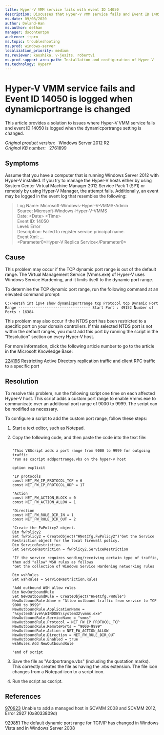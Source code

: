 ```yaml
---
title: Hyper-V VMM service fails with event ID 14050
description: Discusses that Hyper-V VMM service fails and Event ID 14050 is logged when the dynamicportrange setting is changed in Windows Server 2012. Provides a resolution.
ms.date: 09/08/2020
author: Deland-Han
ms.author: delhan
manager: dscontentpm
audience: itpro
ms.topic: troubleshooting
ms.prod: windows-server
localization_priority: medium
ms.reviewer: kaushika, v-jesits, robertvi
ms.prod-support-area-path: Installation and configuration of Hyper-V
ms.technology: HyperV
---
```

# Hyper-V VMM service fails and Event ID 14050 is logged when dynamicportrange is changed

This article provides a solution to issues where Hyper-V VMM service fails and event ID 14050 is logged when the dynamicportrange setting is changed.

_Original product version:_ &nbsp; Windows Server 2012 R2  
_Original KB number:_ &nbsp; 2761899

## Symptoms

Assume that you have a computer that is running Windows Server 2012 with Hyper-V installed. If you try to manage the Hyper-V hosts either by using System Center Virtual Machine Manager 2012 Service Pack 1 (SP1) or remotely by using Hyper-V Manager, the attempt fails. Additionally, an event may be logged in the event log that resembles the following:

> Log Name: Microsoft-Windows-Hyper-V-VMMS-Admin  
> Source: Microsoft-Windows-Hyper-V-VMMS  
> Date: \<Date> \<Time>  
> Event ID: 14050  
> Level: Error  
> Description: Failed to register service principal name.  
> Event Xml: ...  
> \<Parameter0>Hyper-V Replica Service\</Parameter0>  

## Cause

This problem may occur if the TCP dynamic port range is out of the default range. The Virtual Management Service (Vmms.exe) of Hyper-V uses Windows Service Hardening, and it limits itself to the dynamic port range.

To determine the TCP dynamic port range, run the following command at an elevated command prompt:

```console
C:\>netsh int ipv4 show dynamicportrange tcp Protocol tcp Dynamic Port Range --------------------------------- Start Port : 49152 Number of Ports : 16384
```

This problem may also occur if the NTDS port has been restricted to a specific port on your domain controllers. If this selected NTDS port is not within the default ranges, you must add this port by running the script in the "Resolution" section on every Hyper-V host.

For more information, click the following article number to go to the article in the Microsoft Knowledge Base:

[224196](https://support.microsoft.com/help/224196) Restricting Active Directory replication traffic and client RPC traffic to a specific port

## Resolution

To resolve this problem, run the following script one time on each affected Hyper-V host. This script adds a custom port range to enable Vmms.exe to communicate over an additional port range of 9000 to 9999. The script can be modified as necessary.  

To configure a script to add the custom port range, follow these steps:  

1. Start a text editor, such as Notepad.
2. Copy the following code, and then paste the code into the text file:

    ```vbscript

    'This VBScript adds a port range from 9000 to 9999 for outgoing traffic  
    'run as cscript addportrange.vbs on the hyper-v host

    option explicit

    'IP protocols
    const NET_FW_IP_PROTOCOL_TCP = 6
    const NET_FW_IP_PROTOCOL_UDP = 17

    'Action
    const NET_FW_ACTION_BLOCK = 0
    const NET_FW_ACTION_ALLOW = 1

    'Direction
    const NET_FW_RULE_DIR_IN = 1
    const NET_FW_RULE_DIR_OUT = 2

    'Create the FwPolicy2 object.
    Dim fwPolicy2
    Set fwPolicy2 = CreateObject("HNetCfg.FwPolicy2")'Get the Service Restriction object for the local firewall policy.
    Dim ServiceRestriction
    Set ServiceRestriction = fwPolicy2.ServiceRestriction

    'If the service requires sending/receiving certain type of traffic, then add "allow" WSH rules as follows
    'Get the collection of Windows Service Hardening networking rules

    Dim wshRules
    Set wshRules = ServiceRestriction.Rules

    'Add outbound WSH allow rules
    Dim NewOutboundRule
    Set NewOutboundRule = CreateObject("HNetCfg.FWRule")
    NewOutboundRule.Name = "Allow outbound traffic from service to TCP 9000 to 9999"
    NewOutboundRule.ApplicationName = "%systemDrive%\WINDOWS\system32\vmms.exe"
    NewOutboundRule.ServiceName = "vmms"
    NewOutboundRule.Protocol = NET_FW_IP_PROTOCOL_TCP
    NewOutboundRule.RemotePorts = "9000-9999"
    NewOutboundRule.Action = NET_FW_ACTION_ALLOW
    NewOutboundRule.Direction = NET_FW_RULE_DIR_OUT
    NewOutboundRule.Enabled = true
    wshRules.Add NewOutboundRule

    'end of script
    ```

3. Save the file as "Addportrange.vbs" (including the quotation marks). This correctly creates the file as having the .vbs extension. The file icon changes from a Notepad icon to a script icon.
4. Run the script as cscript.

## References

[970923](https://support.microsoft.com/help/970923) Unable to add a managed host in SCVMM 2008 and SCVMM 2012, Error 2927 (0x8033809d)

[929851](https://support.microsoft.com/help/929851) The default dynamic port range for TCP/IP has changed in Windows Vista and in Windows Server 2008
